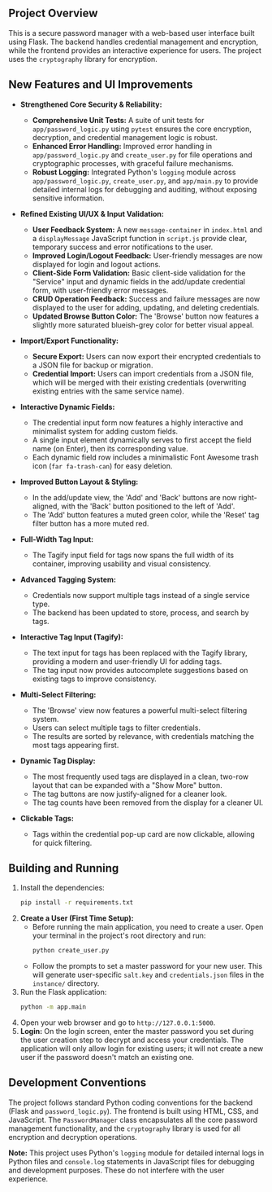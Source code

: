 ## Project Overview

This is a secure password manager with a web-based user interface built using Flask. The backend handles credential management and encryption, while the frontend provides an interactive experience for users. The project uses the `cryptography` library for encryption.

## New Features and UI Improvements

*   **Strengthened Core Security & Reliability:**
    *   **Comprehensive Unit Tests:** A suite of unit tests for `app/password_logic.py` using `pytest` ensures the core encryption, decryption, and credential management logic is robust.
    *   **Enhanced Error Handling:** Improved error handling in `app/password_logic.py` and `create_user.py` for file operations and cryptographic processes, with graceful failure mechanisms.
    *   **Robust Logging:** Integrated Python's `logging` module across `app/password_logic.py`, `create_user.py`, and `app/main.py` to provide detailed internal logs for debugging and auditing, without exposing sensitive information.

*   **Refined Existing UI/UX & Input Validation:**
    *   **User Feedback System:** A new `message-container` in `index.html` and a `displayMessage` JavaScript function in `script.js` provide clear, temporary success and error notifications to the user.
    *   **Improved Login/Logout Feedback:** User-friendly messages are now displayed for login and logout actions.
    *   **Client-Side Form Validation:** Basic client-side validation for the "Service" input and dynamic fields in the add/update credential form, with user-friendly error messages.
    *   **CRUD Operation Feedback:** Success and failure messages are now displayed to the user for adding, updating, and deleting credentials.
    *   **Updated Browse Button Color:** The 'Browse' button now features a slightly more saturated blueish-grey color for better visual appeal.

*   **Import/Export Functionality:**
    *   **Secure Export:** Users can now export their encrypted credentials to a JSON file for backup or migration.
    *   **Credential Import:** Users can import credentials from a JSON file, which will be merged with their existing credentials (overwriting existing entries with the same service name).

*   **Interactive Dynamic Fields:**
    *   The credential input form now features a highly interactive and minimalist system for adding custom fields.
    *   A single input element dynamically serves to first accept the field name (on Enter), then its corresponding value.
    *   Each dynamic field row includes a minimalistic Font Awesome trash icon (`far fa-trash-can`) for easy deletion.

*   **Improved Button Layout & Styling:**
    *   In the add/update view, the 'Add' and 'Back' buttons are now right-aligned, with the 'Back' button positioned to the left of 'Add'.
    *   The 'Add' button features a muted green color, while the 'Reset' tag filter button has a more muted red.

*   **Full-Width Tag Input:**
    *   The Tagify input field for tags now spans the full width of its container, improving usability and visual consistency.

*   **Advanced Tagging System:**
    *   Credentials now support multiple tags instead of a single service type.
    *   The backend has been updated to store, process, and search by tags.

*   **Interactive Tag Input (Tagify):**
    *   The text input for tags has been replaced with the Tagify library, providing a modern and user-friendly UI for adding tags.
    *   The tag input now provides autocomplete suggestions based on existing tags to improve consistency.

*   **Multi-Select Filtering:**
    *   The 'Browse' view now features a powerful multi-select filtering system.
    *   Users can select multiple tags to filter credentials.
    *   The results are sorted by relevance, with credentials matching the most tags appearing first.

*   **Dynamic Tag Display:**
    *   The most frequently used tags are displayed in a clean, two-row layout that can be expanded with a "Show More" button.
    *   The tag buttons are now justify-aligned for a cleaner look.
    *   The tag counts have been removed from the display for a cleaner UI.

*   **Clickable Tags:**
    *   Tags within the credential pop-up card are now clickable, allowing for quick filtering.

## Building and Running

1.  Install the dependencies:
    ```bash
    pip install -r requirements.txt
    ```
2.  **Create a User (First Time Setup):**
    *   Before running the main application, you need to create a user. Open your terminal in the project's root directory and run:
        ```bash
        python create_user.py
        ```
    *   Follow the prompts to set a master password for your new user. This will generate user-specific `salt.key` and `credentials.json` files in the `instance/` directory.
3.  Run the Flask application:
    ```bash
    python -m app.main
    ```
4.  Open your web browser and go to `http://127.0.0.1:5000`.
5.  **Login:** On the login screen, enter the master password you set during the user creation step to decrypt and access your credentials. The application will only allow login for existing users; it will not create a new user if the password doesn't match an existing one.

## Development Conventions

The project follows standard Python coding conventions for the backend (Flask and `password_logic.py`). The frontend is built using HTML, CSS, and JavaScript. The `PasswordManager` class encapsulates all the core password management functionality, and the `cryptography` library is used for all encryption and decryption operations.

**Note:** This project uses Python's `logging` module for detailed internal logs in Python files and `console.log` statements in JavaScript files for debugging and development purposes. These do not interfere with the user experience.
